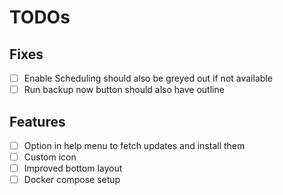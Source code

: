 # TODOs

## Fixes
- [ ] Enable Scheduling should also be greyed out if not available
- [ ] Run backup now button should also have outline

## Features
- [ ] Option in help menu to fetch updates and install them
- [ ] Custom icon
- [ ] Improved bottom layout
- [ ] Docker compose setup